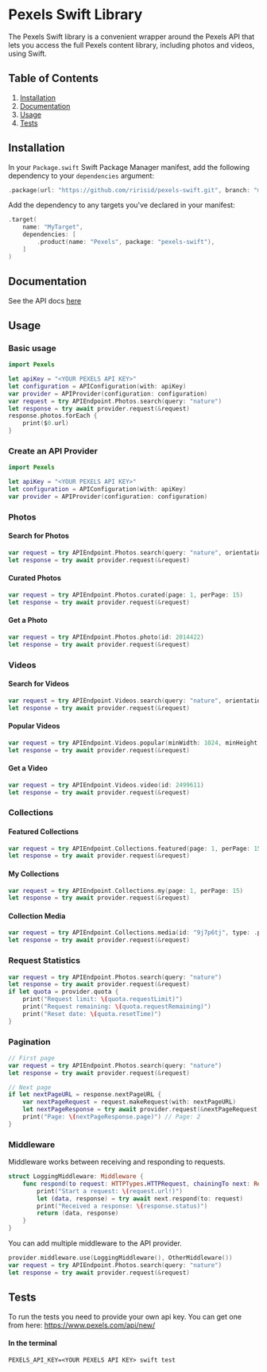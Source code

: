 # Pexels Swift Library

The Pexels Swift library is a convenient wrapper around the Pexels API that lets you access the full Pexels content library, including photos and videos, using Swift.

## Table of Contents
1. [Installation](#installation)
2. [Documentation](#documentation)
3. [Usage](#usage)
4. [Tests](#tests)

## Installation

In your `Package.swift` Swift Package Manager manifest, add the following dependency to your `dependencies` argument:

```swift
.package(url: "https://github.com/ririsid/pexels-swift.git", branch: "main"),
```

Add the dependency to any targets you've declared in your manifest:

```swift
.target(
    name: "MyTarget",
    dependencies: [
        .product(name: "Pexels", package: "pexels-swift"),
    ]
)
```

## Documentation

See the API docs [here](https://www.pexels.com/api/documentation/)

## Usage

### Basic usage

```swift
import Pexels

let apiKey = "<YOUR PEXELS API KEY>"
let configuration = APIConfiguration(with: apiKey)
var provider = APIProvider(configuration: configuration)
var request = try APIEndpoint.Photos.search(query: "nature")
let response = try await provider.request(&request)
response.photos.forEach {
    print($0.url)
}
```

### Create an API Provider

```swift
import Pexels

let apiKey = "<YOUR PEXELS API KEY>"
let configuration = APIConfiguration(with: apiKey)
var provider = APIProvider(configuration: configuration)
```

### Photos

#### Search for Photos

```swift
var request = try APIEndpoint.Photos.search(query: "nature", orientation: .landscape, size: .large, color: .red, locale: .koKR, page: 1, perPage: 15)
let response = try await provider.request(&request)
```

#### Curated Photos

```swift
var request = try APIEndpoint.Photos.curated(page: 1, perPage: 15)
let response = try await provider.request(&request)
```

#### Get a Photo

```swift
var request = try APIEndpoint.Photos.photo(id: 2014422)
let response = try await provider.request(&request)
```

### Videos

#### Search for Videos

```swift
var request = try APIEndpoint.Videos.search(query: "nature", orientation: .landscape, size: .large, locale: .koKR, page: 1, perPage: 15)
let response = try await provider.request(&request)
```

#### Popular Videos

```swift
var request = try APIEndpoint.Videos.popular(minWidth: 1024, minHeight: 1024, minDuration: 1, maxDuration: 60, page: 1, perPage: 15)
let response = try await provider.request(&request)
```

#### Get a Video

```swift
var request = try APIEndpoint.Videos.video(id: 2499611)
let response = try await provider.request(&request)
```

### Collections

#### Featured Collections

```swift
var request = try APIEndpoint.Collections.featured(page: 1, perPage: 15)
let response = try await provider.request(&request)
```

#### My Collections

```swift
var request = try APIEndpoint.Collections.my(page: 1, perPage: 15)
let response = try await provider.request(&request)
```

#### Collection Media

```swift
var request = try APIEndpoint.Collections.media(id: "9j7p6tj", type: .photos, sort: .ascending, page: 1, perPage: 15)
let response = try await provider.request(&request)
```

### Request Statistics

```swift
var request = try APIEndpoint.Photos.search(query: "nature")
let response = try await provider.request(&request)
if let quota = provider.quota {
    print("Request limit: \(quota.requestLimit)")
    print("Request remaining: \(quota.requestRemaining)")
    print("Reset date: \(quota.resetTime)")
}
```

### Pagination

```swift
// First page
var request = try APIEndpoint.Photos.search(query: "nature")
let response = try await provider.request(&request)

// Next page
if let nextPageURL = response.nextPageURL {
    var nextPageRequest = request.makeRequest(with: nextPageURL)
    let nextPageResponse = try await provider.request(&nextPageRequest)
    print("Page: \(nextPageResponse.page)") // Page: 2
}
```

### Middleware

Middleware works between receiving and responding to requests.

```swift
struct LoggingMiddleware: Middleware {
    func respond(to request: HTTPTypes.HTTPRequest, chainingTo next: Responder) async throws -> (Data, HTTPTypes.HTTPResponse) {
        print("Start a request: \(request.url!)")
        let (data, response) = try await next.respond(to: request)
        print("Received a response: \(response.status)")
        return (data, response)
    }
}
```

You can add multiple middleware to the API provider.

```swift
provider.middleware.use(LoggingMiddleware(), OtherMiddleware())
var request = try APIEndpoint.Photos.search(query: "nature")
let response = try await provider.request(&request)
```

## Tests

To run the tests you need to provide your own api key. You can get one from here: https://www.pexels.com/api/new/

#### In the terminal

```
PEXELS_API_KEY=<YOUR PEXELS API KEY> swift test
```
